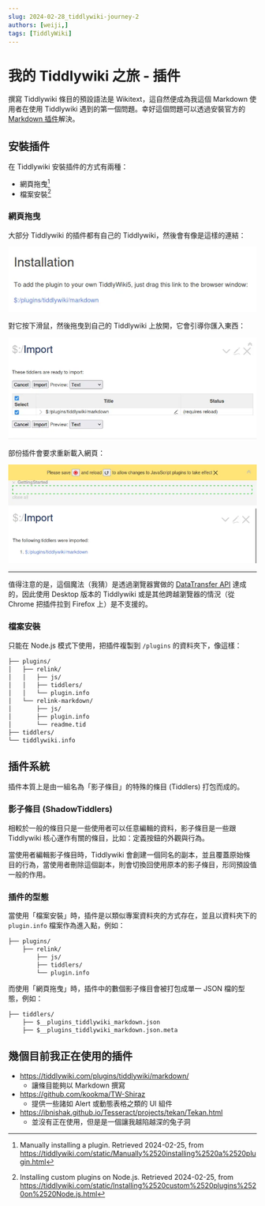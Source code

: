 ```yaml
---
slug: 2024-02-28_tiddlywiki-journey-2
authors: [weiji,]
tags: [TiddlyWiki]
--- 
```


# 我的 Tiddlywiki 之旅 - 插件

撰寫 Tiddlywiki 條目的預設語法是 Wikitext，這自然便成為我這個 Markdown 使用者在使用 Tiddlywiki 遇到的第一個問題。幸好這個問題可以透過安裝官方的 [Markdown 插件](https://tiddlywiki.com/plugins/tiddlywiki/markdown/)解決。

## 安裝插件

在 Tiddlywiki 安裝插件的方式有兩種：
- 網頁拖曳[^install-plugin-web]
- 檔案安裝[^install-plugin-nodejs]

[^install-plugin-web]: Manually installing a plugin. Retrieved 2024-02-25, from https://tiddlywiki.com/static/Manually%2520installing%2520a%2520plugin.html

[^install-plugin-nodejs]: Installing custom plugins on Node.js. Retrieved 2024-02-25, from https://tiddlywiki.com/static/Installing%2520custom%2520plugins%2520on%2520Node.js.html

### 網頁拖曳

大部分 Tiddlywiki 的插件都有自己的 Tiddlywiki，然後會有像是這樣的連結：

![](./img/01_install.webp)

對它按下滑鼠，然後拖曳到自己的 Tiddlywiki 上放開，它會引導你匯入東西：

![](./img/02_import.webp)

部份插件會要求重新載入網頁：

![](./img/03_reload.webp)

---

值得注意的是，這個魔法（我猜）是透過瀏覽器實做的 [DataTransfer API](https://developer.mozilla.org/en-US/docs/Web/API/DragEvent/dataTransfer) 達成的，因此使用 Desktop 版本的 Tiddlywiki 或是其他跨越瀏覽器的情況（從 Chrome 把插件拉到 Firefox 上）是不支援的。

### 檔案安裝

只能在 Node.js 模式下使用，把插件複製到 `/plugins` 的資料夾下，像這樣：

```
├── plugins/
│   ├── relink/
│   │   ├── js/
│   │   ├── tiddlers/
│   │   └── plugin.info
│   └── relink-markdown/
│       ├── js/
│       ├── plugin.info
│       └── readme.tid
├── tiddlers/
└── tiddlywiki.info
```

## 插件系統

插件本質上是由一組名為「影子條目」的特殊的條目 (Tiddlers) 打包而成的。

### 影子條目 (ShadowTiddlers)

相較於一般的條目只是一些使用者可以任意編輯的資料，影子條目是一些跟 Tiddlywiki 核心運作有關的條目，比如：定義按鈕的外觀與行為。

當使用者編輯影子條目時，Tiddlywiki 會創建一個同名的副本，並且覆蓋原始條目的行為，當使用者刪除這個副本，則會切換回使用原本的影子條目，形同預設值一般的作用。

### 插件的型態

當使用「檔案安裝」時，插件是以類似專案資料夾的方式存在，並且以資料夾下的 `plugin.info` 檔案作為進入點，例如：

```
├── plugins/
    ├── relink/
        ├── js/
        ├── tiddlers/
        └── plugin.info
```

而使用「網頁拖曳」時，插件中的數個影子條目會被打包成單一 JSON 檔的型態，例如：

```
├── tiddlers/
    ├── $__plugins_tiddlywiki_markdown.json
    ├── $__plugins_tiddlywiki_markdown.json.meta
```

## 幾個目前我正在使用的插件

- https://tiddlywiki.com/plugins/tiddlywiki/markdown/
  - 讓條目能夠以 Markdown 撰寫
- https://github.com/kookma/TW-Shiraz
  - 提供一些諸如 Alert 或動態表格之類的 UI 組件
- https://ibnishak.github.io/Tesseract/projects/tekan/Tekan.html
  - 並沒有正在使用，但是是一個讓我越陷越深的兔子洞